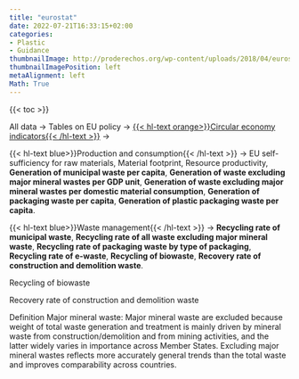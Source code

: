 ```yaml
---
title: "eurostat"
date: 2022-07-21T16:33:15+02:00
categories:
- Plastic
- Guidance
thumbnailImage: http://proderechos.org/wp-content/uploads/2018/04/eurostat-759x3051.png
thumbnailImagePosition: left
metaAlignment: left
Math: True
---
```

<!--more-->
{{< toc >}}

All data -> Tables on EU policy -> [{{< hl-text orange>}}Circular economy indicators{{< /hl-text >}}](https://ec.europa.eu/eurostat/databrowser/explore/all/tb_eu?lang=en&subtheme=cei&display=list&sort=category&extractionId=CEI_WM011) ->

{{< hl-text blue>}}Production and consumption{{< /hl-text >}} ->
EU self-sufficiency for raw materials,
Material footprint,
Resource productivity,
**Generation of municipal waste per capita**,
**Generation of waste excluding major mineral wastes per GDP unit**, **Generation of waste excluding major mineral wastes per domestic material consumption**,
**Generation of packaging waste per capita**,
**Generation of plastic packaging waste per capita**.

{{< hl-text blue>}}Waste management{{< /hl-text >}} ->
**Recycling rate of municipal waste**,
**Recycling rate of all waste excluding major mineral waste**, 
**Recycling rate of packaging waste by type of packaging**,
**Recycling rate of e-waste**,
**Recycling of biowaste**,
**Recovery rate of construction and demolition waste**.


Recycling of biowaste


Recovery rate of construction and demolition waste

Definition
Major mineral waste: Major mineral waste are excluded because weight of total waste generation and treatment is mainly driven by mineral waste from construction/demolition and from mining activities, and the latter widely varies in importance across Member States. Excluding major mineral wastes reflects more accurately general trends than the total waste and improves comparability across countries.
